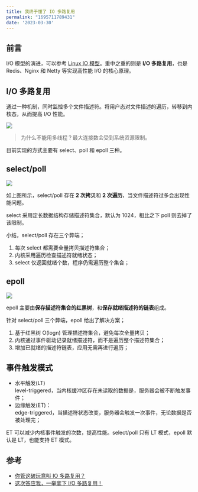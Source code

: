 ```yaml
---
title: 我终于懂了 IO 多路复用
permalink: "1695711789431"
date: '2023-03-30'
---
```


## 前言

I/O 模型的演进，可以参考 [Linux IO 模型](/1695711805678/)。重中之重的则是 **I/O 多路复用**，也是 Redis、Nginx 和 Netty 等实现高性能 I/O 的核心原理。

## I/O 多路复用

通过一种机制，同时监控多个文件描述符。将用户态对文件描述的遍历，转移到内核态，从而提高 I/O 性能。

![](http://media.caojiantao.site:1024/blog/0c22d7bacc88a1bcfb7ae6faa6781dd6.png)

> 为什么不能用多线程？最大连接数会受到系统资源限制。

目前实现的方式主要有 select、poll 和 epoll 三种。

## select/poll

![](http://media.caojiantao.site:1024/blog/3694ab967ad6c8fa19e266bbd69883a1.png)

如上图所示，select/poll 存在 **2 次拷贝**和 **2 次遍历**，当文件描述符过多会出现性能问题。

select 采用定长数据结构存储描述符集合，默认为 1024，相比之下 poll 则去掉了该限制。

小结，select/poll 存在三个弊端；

1. 每次 select 都需要全量拷贝描述符集合；
2. 内核采用遍历检查描述符就绪状态；
3. select 仅返回就绪个数，程序仍需遍历整个集合；

## epoll

![](http://media.caojiantao.site:1024/blog/5cfb1b367ae29adb7fa44ac4bac1ee84.png)

epoll 主要由**保存描述符集合的红黑树**，和**保存就绪描述符的链表**组成。

针对 select/poll 三个弊端，epoll 给出了解决方案；

1. 基于红黑树 O(logn) 管理描述符集合，避免每次全量拷贝；
2. 内核通过事件驱动记录就绪描述符，而不是遍历整个描述符集合；
3. 增加已就绪的描述符链表，应用无需再进行遍历；

## 事件触发模式

- 水平触发(LT)  
level-triggered，当内核缓冲区存在未读取的数据是，服务器会被不断触发事件；
- 边缘触发(ET)：  
edge-triggered，当描述符状态改变，服务器会触发一次事件，无论数据是否被处理完；

ET 可以减少内核事件触发的次数，提高性能。select/poll 只有 LT 模式，epoll 默认是 LT，也能支持 ET 模式。

## 参考

- [你管这破玩意叫 IO 多路复用？](https://mp.weixin.qq.com/s/YdIdoZ_yusVWza1PU7lWaw)
- [这次答应我，一举拿下 I/O 多路复用！](https://mp.weixin.qq.com/s/Qpa0qXxuIM8jrBqDaXmVNA)
